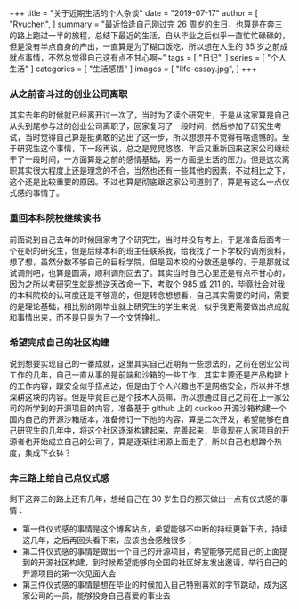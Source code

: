+++
title = "关于近期生活的个人杂谈"
date = "2019-07-17"
author = [
    "Ryuchen",
]
summary = "最近恰逢自己刚过完 26 周岁的生日，也算是在奔三的路上跑过一半的旅程，总结下最近的生活，自从毕业之后似乎一直忙忙碌碌的，但是没有半点自身的产出，一直算是为了糊口饭吃，所以想在人生的 35 岁之前成就点事情，不然总觉得自己这有点不甘心啊~"
tags = [
    "日记",
]
series = [
    "个人生活"
]
categories = [
    "生活感悟"
]
images = [
    "life-essay.jpg",
]
+++

### 从之前奋斗过的创业公司离职

其实去年的时候就已经离开过一次了，当时为了读个研究生，于是从这家算是自己从头到尾参与过的创业公司离职了，回家复习了一段时间，然后参加了研究生考试，当时觉得自己算是挺勇敢的迈出了这一步，所以想想并不觉得有啥遗憾的。至于研究生这个事情，下一段再说，总之是晃晃悠悠，年后又重新回来这家公司继续干了一段时间，一方面算是之前的感情基础，另一方面是生活的压力。但是这次离职其实很大程度上还是理念的不合，当然也还有一些其他的因素，不过相比之下，这个还是比较重要的原因。不过也算是彻底跟这家公司道别了，算是有这么一点仪式感的事情了。

### 重回本科院校继续读书

前面说到自己去年的时候回家考了个研究生，当时并没有考上，于是准备后面考一个在职的研究生，但是后续本科的班主任联系我，给我找了一下学校的调剂资料，想了想，虽然分数不够自己的目标学院，但是回本校的分数还是够的，于是那就试试调剂吧，也算是圆满，顺利调剂回去了。其实当时自己心里还是有点不甘心的，因为之所以考研究生就是想逆天改命一下，考取个 985 或 211 的，毕竟社会对我的本科院校的认可度还是不够高的，但是转念想想看，自己其实需要的时间，需要的是理论基础，相比别的刚毕业就上研究生的学生来说，似乎我更需要做出点成就和事情出来，而不是只是为了一个文凭挣扎。

### 希望完成自己的社区构建

说到想要实现自己的一番成就，这里其实自己近期有一些想法的，之前在创业公司工作的几年，自己一直从事的是前端和沙箱的一些工作，其实主要还是产品构建上的工作内容，跟安全似乎搭点边，但是由于个人兴趣也不是网络安全，所以并不想深耕这块的内容。但是毕竟自己是个技术人员嘛，所以想通过自己之前在上一家公司的所学到的开源项目的内容，准备基于 github 上的 cuckoo 开源沙箱构建一个国内自己的开源沙箱版本，准备修订一下他的内容，算是二次开发，希望能够在自己研究生的几年中，将这个社区逐渐构建起来，完善起来，毕竟现在人家项目的开源者也开始成立自己的公司了，算是逐渐往闭源上面走了，所以自己也想蹭个热度，集成下衣钵？

### 奔三路上给自己点仪式感

剩下这奔三的路上还有几年，想给自己在 30 岁生日的那天做出一点有仪式感的事情：

* 第一件仪式感的事情是这个博客站点，希望能够不中断的持续更新下去，持续这几年，之后再回头看下来，应该也会感触很多；
* 第二件仪式感的事情是做出一个自己的开源项目，希望能够完成自己的上面提到的开源社区构建，到时候希望能够向全国的社区好友发出邀请，举行自己的开源项目的第一次见面大会
* 第三件仪式感的事情是想在毕业的时候加入自己特别喜欢的字节跳动，成为这家公司的一员，能够投身自己喜爱的事业去
